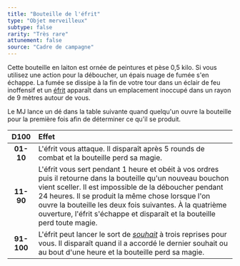 ```yaml
---
title: "Bouteille de l'éfrit"
type: "Objet merveilleux"
subtype: false
rarity: "Très rare"
attunement: false
source: "Cadre de campagne"
---
```

Cette bouteille en laiton est ornée de peintures et pèse 0,5 kilo. Si vous utilisez une action pour la déboucher, un épais nuage de fumée s'en échappe. La fumée se dissipe à la fin de votre tour dans un éclair de feu inoffensif et un [éfrit](/bestiaire/efrit/) apparaît dans un emplacement inoccupé dans un rayon de 9 mètres autour de vous.

Le MJ lance un dé dans la table suivante quand quelqu'un ouvre la bouteille pour la première fois afin de déterminer ce qu'il se produit.

|D100|Effet|
|:-:|:-|
|**01-10**|L'éfrit vous attaque. Il disparaît après 5 rounds de combat et la bouteille perd sa magie.|
|**11-90**|L'éfrit vous sert pendant 1 heure et obéit à vos ordres puis il retourne dans la bouteille qu'un nouveau bouchon vient sceller. Il est impossible de la déboucher pendant 24 heures. Il se produit la même chose lorsque l'on ouvre la bouteille les deux fois suivantes. À la quatrième ouverture, l'éfrit s'échappe et disparaît et la bouteille perd toute magie.|
|**91-100**|L'éfrit peut lancer le sort de [_souhait_](/grimoire/souhait/) à trois reprises pour vous. Il disparaît quand il a accordé le dernier souhait ou au bout d'une heure et la bouteille perd sa magie.|
